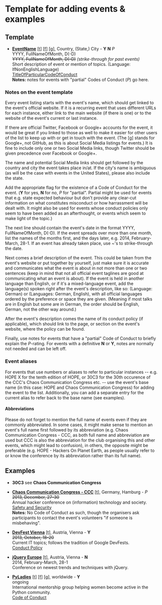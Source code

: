 
# Template for adding events & examples

## Template

* **[EventName](http://website.com/)** [[t]](https://twitter.com/eventtwitter) [[f]](https://facebook.com/eventfacebook) [[g]](https://plus.google.com/eventgoogleplus), Country, (State,) City - **Y** **N** *P*<br>
YYYY, FullNameOfMonth, D(-D)<br>
~~YYYY, FullNameOfMonth, D(-D)~~ *(strike-through for past events)*<br>
Short description of event or mention of topics. (Language: IfNonEnglishLanguage)<br>
[TitleOfParticularCodeOfConduct](http://website.com/codeofconduct)<br> 
**Notes:** notes for events with "partial" Codes of Conduct (*P*) go here.

### Notes on the event template

Every event listing starts with the event's name, which should get linked to the event's official website. If it is a recurring event that uses different URLs for each instance, either link to the main website (if there is one) or to the website of the event's current or last instance.

If there are official Twitter, Facebook or Google+ accounts for the event, it would be great if you linked to those as well to make it easier for other users of the list to keep up with or get in touch with the event. (The [g] stands for Google+, not GitHub, as this is about Social Media listings for events.) It is fine to include only one or two Social Media links, though Twitter should be given precedence over Facebook or Google+.

The name and potential Social Media links should get followed by the country and city the event takes place in/at. If the city's name is ambiguous (as will be the case with events in the United States), please also include the state.

Add the appropriate flag for the existence of a Code of Conduct for the event. (**Y** for yes, **N** for no, *P* for "partial". Partial might be used for events that e.g. state expected behaviour but don't provide any clear-cut information on what constitutes misconduct or how harrassment will be dealt with. It might also be used for events whose conduct policies only seem to have been added as an afterthought, or events which seem to make light of the topic.)

The next line should contain the event's date in the format YYYY, FullNameOfMonth, D(-D). If the event spreads over more than one month, list the names of the months first, and the days later, e.g. 2014, February-March, 28-1. If an event has already taken place, use ~'s to strike-through the date.

Next comes a brief description of the event. This could be taken from the event's website or put together by yourself, just make sure it is accurate and communicates what the event is about in not more than one or two sentences (keep in mind that not all official event taglines are good at communicating what an event is about). If the event is held in another language than English, or if it's a mixed-language event, add the language(s) spoken right after the event's description, like so: (Language: German) or (Languages: German, English), with all official languages ordered by the preference or space they are given. (Meaning if most talks are in English but some are in German, the order should be English, German, not the other way around.)

After the event's description comes the name of its conduct policy (if applicable), which should link to the page, or section on the event's website, where the policy can be found.

Finally, use notes for events that have a "partial" Code of Conduct to briefly explain the *P*-rating. For events with a definitive **N** or **Y**, notes are normally not needed and can be left off.

### Event aliases
For events that use numbers or aliases to refer to particular instances -- e.g. HOPE X for the tenth edition of HOPE, or 30C3 for the 30th occurence of the CCC's Chaos Communication Congress etc. -- use the event's base name (in this case: HOPE and Chaos Communication Congress) for adding the event to the list. Additionally, you can add a separate entry for the current alias to refer back to the base name (see examples).


#### Abbreviations
Please do not forget to mention the full name of events even if they are commonly abbreviated. In some cases, it might make sense to mention an event's full name first followed by its abbreviation (e.g. Chaos Communication Congress - CCC, as both full name and abbreviation are used but CCC is also the abbreviation for the club organising this and other events, which might lead to confusion), in others, the opposite might be preferable (e.g. HOPE - Hackers On Planet Earth, as people usually refer to or know the conference by its abbreviation rather than its full name).



## Examples

* **30C3** see **Chaos Communication Congress**

* **[Chaos Communication Congress - CCC](https://events.ccc.de/congress/2013/wiki/Main_Page)** [[t]](https://twitter.com/ccc), Germany, Hamburg - *P*<br>
~~2013, December, 27-30~~<br>
Annual hacker conference on (information) technology and society.<br>
[Safety and Security](https://events.ccc.de/congress/2013/wiki/Static:Safety_and_Security)<br>
**Notes:** No Code of Conduct as such, though the organisers ask participants to contact the event's volunteers "if someone is misbehaving".

* **[DevFest Vienna](http://www.devfest.at/)** [[t]](https://twitter.com/DevFestVienna), Austria, Vienna - **Y**<br>
~~2013, October, 18-20~~<br>
Current IT topics; follows the tradition of Google DevFests.<br>
[Conduct Policy](http://www.devfest.at/policy)

* **[jQuery Europe](http://www.gentics.com/jquery-eu-2014/page/2014/eu.html)** [[t]](https://www.twitter.com/jqueryeurope), Austria, Vienna - **N**<br>
2014, February-March, 28-1<br>
Conference on newest trends and techniques with jQuery.<br>

* **[PyLadies](http://www.pyladies.com/)** [[t]](https://twitter.com/eventtwitter) [[f]](https://www.facebook.com/pyladies) [[g]](https://plus.google.com/communities/108807002736066163985), worldwide - **Y**<br>
ongoing<br>
International mentorship group helping women become active in the Python community.<br>
[Code of Conduct](http://www.pyladies.com/CodeOfConduct/)<br> 


